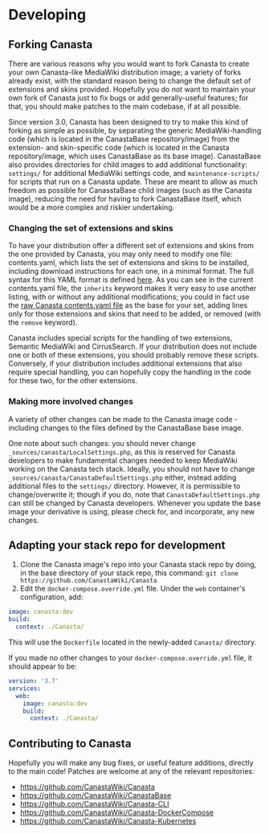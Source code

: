 # Developing

## Forking Canasta

There are various reasons why you would want to fork Canasta to create your own Canasta-like MediaWiki distribution image; a variety of forks already exist, with the standard reason being to change the default set of extensions and skins provided. Hopefully you do *not* want to maintain your own fork of Canasta just to fix bugs or add generally-useful features; for that, you should make patches to the main codebase, if at all possible.

Since version 3.0, Canasta has been designed to try to make this kind of forking as simple as possible, by separating the generic MediaWiki-handling code (which is located in the CanastaBase repository/image) from the extension- and skin-specific code (which is located in the Canasta repository/image, which uses CanastaBase as its base image). CanastaBase also provides directories for child images to add additional functionality: `settings/` for additional MediaWiki settings code, and `maintenance-scripts/` for scripts that run on a Canasta update. These are meant to allow as much freedom as possible for CanasstaBase child images (such as the Canasta image), reducing the need for having to fork CanastaBase itself, which would be a more complex and riskier undertaking.

### Changing the set of extensions and skins

To have your distribution offer a different set of extensions and skins from the one provided by Canasta, you may only need to modify one file: contents.yaml, which lists the set of extensions and skins to be installed, including download instructions for each one, in a minimal format. The full syntax for this YAML format is defined [here](https://www.mediawiki.org/wiki/Recommended_Revisions#Syntax). As you can see in the current contents.yaml file, the `inherits` keyword makes it very easy to use another listing, with or without any additional modifications; you could in fact use the [raw Canasta contents.yaml file](https://raw.githubusercontent.com/CanastaWiki/Canasta/refs/heads/master/contents.yaml) as the base for your set, adding lines only for those extensions and skins that need to be added, or removed (with the `remove` keyword).

Canasta includes special scripts for the handling of two extensions, Semantic MediaWiki and CirrusSearch. If your distribution does not include one or both of these extensions, you should probably remove these scripts. Conversely, if your distribution includes additional extensions that also require special handling, you can hopefully copy the handling in the code for these two, for the other extensions.

### Making more involved changes

A variety of other changes can be made to the Canasta image code - including changes to the files defined by the CanastaBase base image.

One note about such changes: you should never change `_sources/canasta/LocalSettings.php`, as this is reserved for Canasta developers to make fundamental changes needed to keep MediaWiki working on the Canasta tech stack. Ideally, you should not have to change `_sources/canasta/CanastaDefaultSettings.php` either, instead adding additional files to the `settings/` directory. However, it is permissible to change/overwrite it; though if you do, note that `CanastaDefaultSettings.php` can still be changed by Canasta developers. Whenever you update the base image your derivative is using, please check for, and incorporate, any new changes.

## Adapting your stack repo for development

1. Clone the Canasta image's repo into your Canasta stack repo by doing, in the base directory of your stack repo, this command: `git clone https://github.com/CanastaWiki/Canasta`
2. Edit the `docker-compose.override.yml` file. Under the `web` container's configuration, add:
```yml
image: canasta:dev
build:
  context: ./Canasta/
```
This will use the `Dockerfile` located in the newly-added `Canasta/` directory.

If you made no other changes to your `docker-compose.override.yml` file, it should appear to be:

```yml
version: '3.7'
services:
  web:
    image: canasta:dev
    build:
      context: ./Canasta/
```

## Contributing to Canasta
Hopefully you will make any bug fixes, or useful feature additions, directly to the main code! Patches are welcome at any of the relevant repositories:
- https://github.com/CanastaWiki/Canasta
- https://github.com/CanastaWiki/CanastaBase
- https://github.com/CanastaWiki/Canasta-CLI
- https://github.com/CanastaWiki/Canasta-DockerCompose
- https://github.com/CanastaWiki/Canasta-Kubernetes
